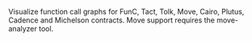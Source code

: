 Visualize function call graphs for FunC, Tact, Tolk, Move, Cairo, Plutus, Cadence and Michelson contracts. Move support requires the move-analyzer tool.

